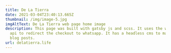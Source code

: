 ```yaml
---
title: De La Tierra
date: 2021-03-04T23:40:13.665Z
thumbnail: /img/image-5.jpg
imgAltText: De La Tierra web page home image
description: This page was built with gatsby js and scss. It uses the whtasapp
  api to redirect the checkout to whatsapp. It has a headless cms to manage the
  blog posts.
url: delatierra.life
---
```

